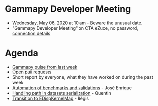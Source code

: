 # Gammapy Developer Meeting

* Wednesday, May 06, 2020 at 10 am  -  Beware the unusual date.
* "Gammapy Developer Meeting" on CTA eZuce, no password, [connection details](ezuce.txt)

# Agenda

* [Gammapy pulse from last week](https://github.com/gammapy/gammapy/pulse)
* [Open pull requests](https://github.com/gammapy/gammapy/pulls)
* Short report by everyone, what they have worked on during the past week
* [Automation of benchmarks and validations](BenchmarksValidations.pdf) - José Enrique
* [Handling path in datasets serialization](https://github.com/gammapy/gammapy/pull/2883) - Quentin 
* [Transition to EDispKernelMap](https://github.com/gammapy/gammapy/issues/2887) - Régis
